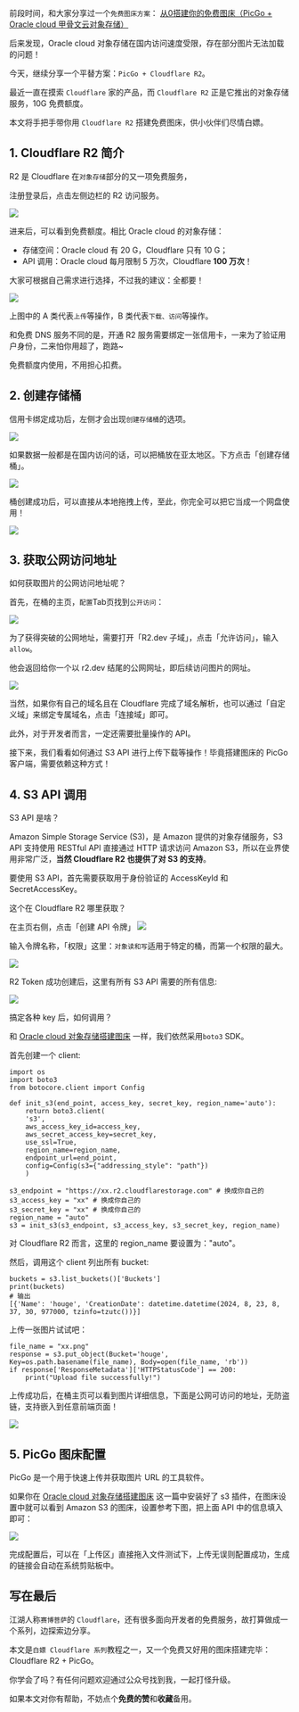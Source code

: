﻿
前段时间，和大家分享过一个`免费图床方案`：
[从0搭建你的免费图床（PicGo + Oracle cloud 甲骨文云对象存储）](https://blog.csdn.net/u010522887/article/details/141101468)

后来发现，Oracle cloud 对象存储在国内访问速度受限，存在部分图片无法加载的问题！

今天，继续分享一个平替方案：`PicGo + Cloudflare R2`。

最近一直在摸索 `Cloudflare` 家的产品，而 `Cloudflare R2` 正是它推出的对象存储服务，10G 免费额度。

本文将手把手带你用 `Cloudflare R2` 搭建免费图床，供小伙伴们尽情白嫖。

## 1. Cloudflare R2 简介

R2 是 Cloudflare 在`对象存储`部分的又一项免费服务，

注册登录后，点击左侧边栏的 R2 访问服务。

![](https://img-blog.csdnimg.cn/img_convert/d0be87f6a557912155ea10e5aa5fff81.png)

进来后，可以看到免费额度。相比 Oracle cloud 的对象存储：
- 存储空间：Oracle cloud 有 20 G，Cloudflare 只有 10 G； 
- API 调用：Oracle cloud 每月限制 5 万次，Cloudflare **100 万次**！

大家可根据自己需求进行选择，不过我的建议：全都要！

![](https://img-blog.csdnimg.cn/img_convert/ffebc93925bccb6adff15663640a9b9a.png)

上图中的 A 类代表`上传`等操作，B 类代表`下载、访问`等操作。

和免费 DNS 服务不同的是，开通 R2 服务需要绑定一张信用卡，一来为了验证用户身份，二来怕你用超了，跑路~ 

免费额度内使用，不用担心扣费。

## 2. 创建存储桶

信用卡绑定成功后，左侧才会出现`创建存储桶`的选项。

![](https://img-blog.csdnimg.cn/img_convert/cc6e407678394d456885c160434ef2b1.png)

如果数据一般都是在国内访问的话，可以把桶放在亚太地区。下方点击「创建存储桶」。

![](https://img-blog.csdnimg.cn/img_convert/0eb60e166ddd8f562702f3b761cd2ed9.png)

桶创建成功后，可以直接从本地拖拽上传，至此，你完全可以把它当成一个网盘使用！

![](https://img-blog.csdnimg.cn/img_convert/e6d9c14be28650f572aaab6d3d4bee24.png)

## 3. 获取公网访问地址
如何获取图片的公网访问地址呢？

首先，在桶的主页，`配置`Tab页找到`公开访问`：

![](https://img-blog.csdnimg.cn/img_convert/8b415bca1313bde33ca6cb77e9359940.png)

为了获得突破的公网地址，需要打开「R2.dev 子域」，点击「允许访问」，输入 `allow`。

他会返回给你一个以 r2.dev 结尾的公网网址，即后续访问图片的网址。

![](https://img-blog.csdnimg.cn/img_convert/2fa52ff87622e0de72dc380070773a65.png)

当然，如果你有自己的域名且在 Cloudflare 完成了域名解析，也可以通过「自定义域」来绑定专属域名，点击「连接域」即可。

此外，对于开发者而言，一定还需要批量操作的 API。

接下来，我们看看如何通过 S3 API 进行上传下载等操作！毕竟搭建图床的 PicGo 客户端，需要依赖这种方式！

## 4. S3 API 调用

S3 API 是啥？

Amazon Simple Storage Service (S3)，是 Amazon 提供的对象存储服务，S3 API 支持使用 RESTful API 直接通过 HTTP 请求访问 Amazon S3，所以在业界使用非常广泛，**当然 Cloudflare R2 也提供了对 S3 的支持**。

要使用 S3 API，首先需要获取用于身份验证的 AccessKeyId 和 SecretAccessKey。

这个在 Cloudflare R2 哪里获取？

在主页右侧，点击「创建 API 令牌」
![](https://img-blog.csdnimg.cn/img_convert/299cfce5e844641fafec798dddaea9cc.png)

输入令牌名称，「权限」这里：`对象读和写`适用于特定的桶，而第一个权限的最大。

![](https://img-blog.csdnimg.cn/img_convert/12676a7b8eca85b074fc6b0f227ab1cd.png)

R2 Token 成功创建后，这里有所有 S3 API 需要的所有信息:

![](https://img-blog.csdnimg.cn/img_convert/9187d4b2f3aa764c0f5802af51127513.png)

搞定各种 key 后，如何调用？

和 [Oracle cloud 对象存储搭建图床](https://blog.csdn.net/u010522887/article/details/141101468) 一样，我们依然采用`boto3` SDK。

首先创建一个 client:

```
import os
import boto3
from botocore.client import Config

def init_s3(end_point, access_key, secret_key, region_name='auto'):
    return boto3.client(
    's3',
    aws_access_key_id=access_key,
    aws_secret_access_key=secret_key,
    use_ssl=True,
    region_name=region_name,
    endpoint_url=end_point,
    config=Config(s3={"addressing_style": "path"})
    )
    
s3_endpoint = "https://xx.r2.cloudflarestorage.com" # 换成你自己的
s3_access_key = "xx" # 换成你自己的
s3_secret_key = "xx" # 换成你自己的
region_name = "auto"
s3 = init_s3(s3_endpoint, s3_access_key, s3_secret_key, region_name)
```
对 Cloudflare R2 而言，这里的 region_name 要设置为："auto"。

然后，调用这个 client 列出所有 bucket:

```
buckets = s3.list_buckets()['Buckets']
print(buckets)
# 输出
[{'Name': 'houge', 'CreationDate': datetime.datetime(2024, 8, 23, 8, 37, 30, 977000, tzinfo=tzutc())}]
```

上传一张图片试试吧：

```
file_name = "xx.png"
response = s3.put_object(Bucket='houge', Key=os.path.basename(file_name), Body=open(file_name, 'rb'))
if response['ResponseMetadata']['HTTPStatusCode'] == 200:
    print("Upload file successfully!")
```


上传成功后，在桶主页可以看到图片详细信息，下面是公网可访问的地址，无防盗链，支持嵌入到任意前端页面！

![](https://img-blog.csdnimg.cn/img_convert/b76899f4f8c8ee224c9d6f0d1553c619.png)


## 5. PicGo 图床配置
PicGo 是一个用于快速上传并获取图片 URL 的工具软件。

如果你在 [Oracle cloud 对象存储搭建图床](https://blog.csdn.net/u010522887/article/details/141101468) 这一篇中安装好了 s3 插件，在图床设置中就可以看到 Amazon S3 的图床，设置参考下图，把上面 API 中的信息填入即可：

![](https://img-blog.csdnimg.cn/img_convert/d8f9422dee2730043a5cc54a4f2a655f.png)

完成配置后，可以在「上传区」直接拖入文件测试下，上传无误则配置成功，生成的链接会自动在系统剪贴板中。

## 写在最后

江湖人称`赛博菩萨`的 `Cloudflare`，还有很多面向开发者的免费服务，故打算做成一个系列，边探索边分享。

本文是`白嫖 Cloudflare 系列`教程之一，又一个免费又好用的图床搭建完毕：Cloudflare R2 + PicGo。

你学会了吗？有任何问题欢迎通过公众号找到我，一起打怪升级。

如果本文对你有帮助，不妨点个**免费的赞**和**收藏**备用。

